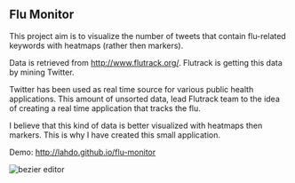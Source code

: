 ## Flu Monitor
This project aim is to visualize the number of tweets that contain flu-related keywords with heatmaps (rather then markers).

Data is retrieved from http://www.flutrack.org/. Flutrack is getting this data by mining Twitter.

Twitter has been used as real time source for various public health applications. This amount of unsorted data, lead Flutrack team to the idea of creating a real time application that tracks the flu.

I believe that this kind of data is better visualized with heatmaps then markers. This is why I have created this small application.

Demo:
<http://lahdo.github.io/flu-monitor>

![bezier editor](http://i.imgur.com/dCfGNdU.gif)
